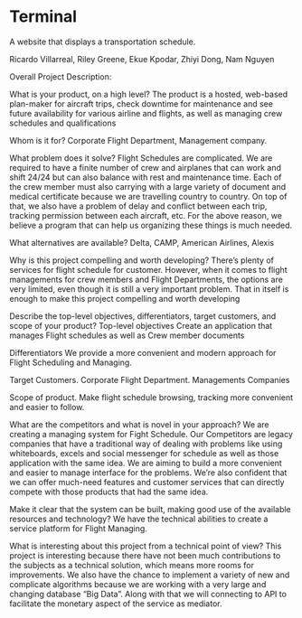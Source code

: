 # Terminal
A website that displays a transportation schedule.

Ricardo Villarreal, Riley Greene, Ekue Kpodar, Zhiyi Dong, Nam Nguyen

Overall Project Description:
 
What is your product, on a high level?
The product is a hosted, web-based plan-maker for aircraft trips, check downtime for maintenance and see future availability for various airline and flights, as well as managing crew schedules and qualifications
 
Whom is it for?
Corporate Flight Department, Management company.
 
What problem does it solve?
Flight Schedules are complicated. We are required to have a finite number of crew and airplanes that can work and shift 24/24 but can also balance with rest and maintenance time. Each of the crew member must also carrying with a large variety of document and medical certificate because we are travelling country to country. On top of that, we also have a problem of delay and conflict between each trip, tracking permission between each aircraft, etc. For the above reason, we believe a program that can help us organizing these things is much needed.
 
What alternatives are available?
Delta, CAMP, American Airlines, Alexis
 
Why is this project compelling and worth developing?
There’s plenty of services for flight schedule for customer. However, when it comes to flight managements for crew members and Flight Departments, the options are very limited, even though it is still a very important problem. That in itself is enough to make this project compelling and worth developing
 
Describe the top-level objectives, differentiators, target customers, and scope of your product?
Top-level objectives
Create an application that manages Flight schedules as well as Crew member documents
 
Differentiators
We provide a more convenient and modern approach for Flight Scheduling and Managing.
 
Target Customers.
Corporate Flight Department.
Managements Companies
 
Scope of product.
Make flight schedule browsing, tracking more convenient and easier to follow.
 
What are the competitors and what is novel in your approach?
We are creating a managing system for Fight Schedule. Our Competitors are legacy companies that have a traditional way of dealing with problems like using whiteboards, excels and social messenger for schedule as well as those application with the same idea. We are aiming to build a more convenient and easier to manage interface for the problems. We’re also confident that we can offer much-need features and customer services that can directly compete with those products that had the same idea.
 
Make it clear that the system can be built, making good use of the available resources and technology?
We have the technical abilities to create a service platform for Flight Managing.
 
What is interesting about this project from a technical point of view?
This project is interesting because there have not been much contributions to the subjects as a technical solution, which means more rooms for improvements. We also have the chance to implement a variety of new and complicate algorithms because we are working with a very large and changing database “Big Data”. Along with that we will connecting to API to facilitate the monetary aspect of the service as mediator.
